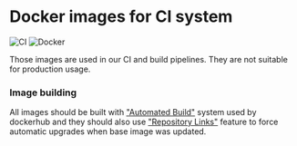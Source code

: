 # Docker images for CI system

![CI](https://github.com/khulnasoft/helper-images/workflows/CI/badge.svg)
![Docker](https://github.com/khulnasoft/helper-images/workflows/Docker/badge.svg)

Those images are used in our CI and build pipelines. They are not suitable for production usage.

### Image building

All images should be built with ["Automated Build"](https://docs.docker.com/docker-hub/builds/) system used by dockerhub and they should also use ["Repository Links"](https://docs.docker.com/docker-hub/builds/#repository-links) feature to force automatic upgrades when base image was updated.
